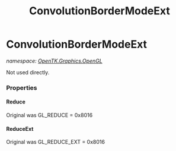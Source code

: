 ﻿---
title: ConvolutionBorderModeExt
---

# ConvolutionBorderModeExt
_namespace: [OpenTK.Graphics.OpenGL](N-OpenTK.Graphics.OpenGL.html)_

Not used directly.



### Properties

#### Reduce
Original was GL_REDUCE = 0x8016
#### ReduceExt
Original was GL_REDUCE_EXT = 0x8016


